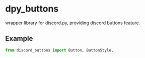 # dpy_buttons

wrapper library for discord.py, providing discord buttons feature.

## Example
```python
from discord_buttons import Button, ButtonStyle, 
```